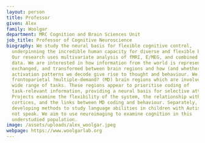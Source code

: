 ```yaml
---
layout: person
title: Professor
given: Alex
family: Woolgar
department: MRC Cognition and Brain Sciences Unit
job_title: Professor of Cognitive Neuroscience
biography: We study the neural basis for flexible cognitive control,
  underpinning the incredible human capacity for diverse and flexible behaviour.
  Our research uses multivariate analysis of fMRI, E/MEG, and combined TMS-fMRI
  data. We are interested in how information from the world is represented,
  exchanged, and transformed between brain regions and how (and whether!) the
  activation patterns we decode give rise to thought and behaviour. We focus on
  frontoparietal ?multiple-demand? (MD) brain regions which are involved in a
  wide range of tasks. These regions appear to prioritise coding of
  task-relevant information, providing a neural basis for selective attention.
  Projects examine the flexibility of the system, the relationship with visual
  cortices, and the links between MD coding and behaviour. Separately, we are
  developing methods to study language abilities in children with Autism who do
  not speak. We aim to use neuroimaging to examine cognition in this
  understudied population.
image: /assets/uploads/alex_woolgar.jpeg
webpage: https://www.woolgarlab.org
---
```

